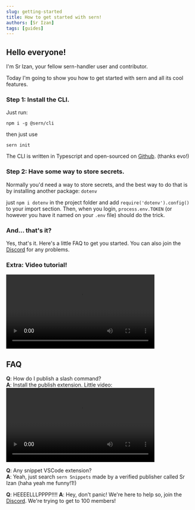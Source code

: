 ```yaml
---
slug: getting-started
title: How to get started with sern!
authors: [Sr Izan]
tags: [guides]
---
```


## Hello everyone!

I'm Sr Izan, your fellow sern-handler user and contributor.

Today I'm going to show you how to get started with sern and all its cool features.

### Step 1: Install the CLI.

Just run:
```
npm i -g @sern/cli
```
then just use
```
sern init
```
The CLI is written in Typescript and open-sourced on [Github](https://github.com/sern-handler/cli). (thanks evo!)

### Step 2: Have some way to store secrets.

Normally you'd need a way to store secrets, and the best way to do that is by installing another package: `dotenv`

just `npm i dotenv` in the project folder and add `require('dotenv').config()` to your import section. Then, when you login, `process.env.TOKEN` (or however you have it named on your `.env` file) should do the trick.

### And... that's it?

Yes, that's it. Here's a little FAQ to get you started. You can also join the [Discord](https://sern-handler.js.org/discord) for any problems.

### Extra: Video tutorial!

<video width="400" controls>
  <source src="https://srizan.s-ul.eu/wtJBVsZU" type="video/mp4" />
</video>

## FAQ

**Q**: How do I publish a slash command?  
**A**: Install the publish extension. Little video:  
<video width="400" controls>
  <source src="https://srizan.s-ul.eu/uHzPhfcS" type="video/mp4" />
</video>

**Q**: Any snippet VSCode extension?  
**A**: Yeah, just search `sern Snippets` made by a verified publisher called Sr Izan (haha yeah me funny!1!)  

**Q**: HEEEELLLPPPP!!!!
**A**: Hey, don't panic! We're here to help so, join the [Discord](https://sern-handler.js.org/discord). We're trying to get to 100 members!
